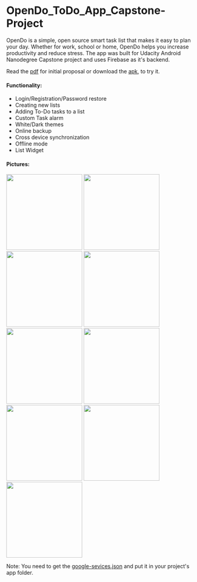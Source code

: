 # OpenDo_ToDo_App_Capstone-Project
OpenDo is a simple, open source smart task list that makes it easy to plan your day. Whether
for work, school or home, OpenDo helps you increase productivity and reduce stress. 
The app was built for Udacity Android Nanodegree Capstone project and uses Firebase as it's backend.

Read the <a href="/Capstone_Stage1.pdf">pdf</a> for initial proposal or download the <a href="/app-main-debug.apk">apk</a>, to try it.



#### Functionality:
  - Login/Registration/Password restore
  - Creating new lists
  - Adding To-Do tasks to a list
  - Custom Task alarm
  - White/Dark themes
  - Online backup
  - Cross device synchronization
  - Offline mode
  - List Widget
  

#### Pictures:
<img src="https://user-images.githubusercontent.com/5073663/44275714-62daa080-a23d-11e8-91fb-e3dc05bfa9b1.jpg" width="200"/> <img src="https://user-images.githubusercontent.com/5073663/44275715-62daa080-a23d-11e8-9a68-3586404fdbf9.jpg" width="200"/> <img src="https://user-images.githubusercontent.com/5073663/44275713-62daa080-a23d-11e8-931e-57b9d759a63f.jpg" width="200"/> <img src="https://user-images.githubusercontent.com/5073663/44275712-62daa080-a23d-11e8-8c39-29a934ef3977.jpg" width="200"/> <img src="https://user-images.githubusercontent.com/5073663/44275711-62420a00-a23d-11e8-97c6-9df9cd1870f7.jpg" width="200"/> <img src="https://user-images.githubusercontent.com/5073663/44275716-62daa080-a23d-11e8-9a20-1b42fbe06aad.jpg" width="200"/> <img src="https://user-images.githubusercontent.com/5073663/44275717-63733700-a23d-11e8-870e-f280752b9c3d.jpg" width="200"/> <img src="https://user-images.githubusercontent.com/5073663/44275718-63733700-a23d-11e8-9e77-3e4fac13c615.jpg" width="200"/> <img src="https://user-images.githubusercontent.com/5073663/44275719-63733700-a23d-11e8-953f-a29f6c3db013.jpg" width="200"/>

Note: You need to get the [google-sevices.json](https://firebase.google.com/docs/android/setup#manually_add_firebase) and put it in your project's app folder.
